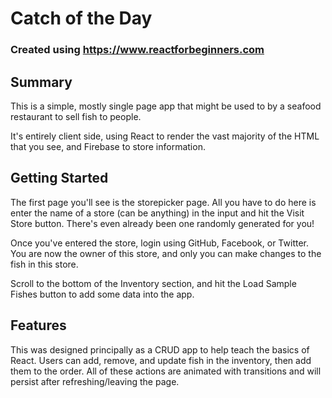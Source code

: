 # Catch of the Day

### Created using https://www.reactforbeginners.com


## Summary

This is a simple, mostly single page app that might be used to by a seafood
restaurant to sell fish to people.

It's entirely client side, using React to render the vast majority of the HTML
that you see, and Firebase to store information.


## Getting Started

The first page you'll see is the storepicker page. All you have to do here is
enter the name of a store (can be anything) in the input and hit the Visit Store
button. There's even already been one randomly generated for you!

Once you've entered the store, login using GitHub, Facebook, or Twitter. You are
now the owner of this store, and only you can make changes to the fish in this
store.

Scroll to the bottom of the Inventory section, and hit the Load Sample Fishes
button to add some data into the app.


## Features

This was designed principally as a CRUD app to help teach the basics of React.
Users can add, remove, and update fish in the inventory, then add them to the
order. All of these actions are animated with transitions and will persist after
refreshing/leaving the page.
